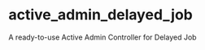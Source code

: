 active_admin_delayed_job
========================

A ready-to-use Active Admin Controller for Delayed Job